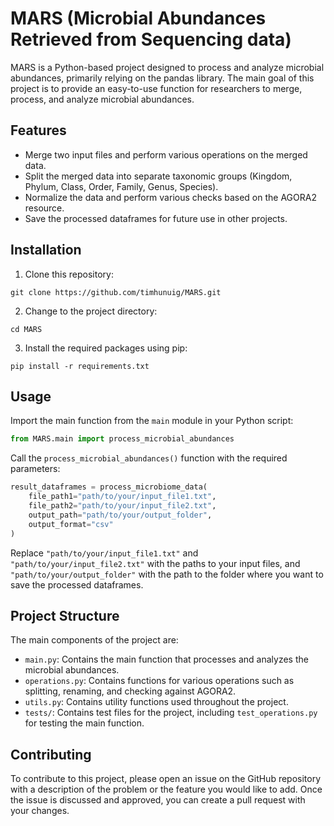 # MARS (Microbial Abundances Retrieved from Sequencing data)

MARS is a Python-based project designed to process and analyze microbial abundances, primarily relying on the pandas library. The main goal of this project is to provide an easy-to-use function for researchers to merge, process, and analyze microbial abundances.

## Features

- Merge two input files and perform various operations on the merged data.
- Split the merged data into separate taxonomic groups (Kingdom, Phylum, Class, Order, Family, Genus, Species).
- Normalize the data and perform various checks based on the AGORA2 resource.
- Save the processed dataframes for future use in other projects.

## Installation

1. Clone this repository:
```
git clone https://github.com/timhunuig/MARS.git
```

2. Change to the project directory:
```
cd MARS
```

3. Install the required packages using pip:
```
pip install -r requirements.txt
```

## Usage

Import the main function from the `main` module in your Python script:

```python
from MARS.main import process_microbial_abundances
```

Call the `process_microbial_abundances()` function with the required parameters:

```python
result_dataframes = process_microbiome_data(
    file_path1="path/to/your/input_file1.txt",
    file_path2="path/to/your/input_file2.txt",
    output_path="path/to/your/output_folder",
    output_format="csv"
)
```

Replace `"path/to/your/input_file1.txt"` and `"path/to/your/input_file2.txt"` with the paths to your input files, and `"path/to/your/output_folder"` with the path to the folder where you want to save the processed dataframes.

## Project Structure

The main components of the project are:

- `main.py`: Contains the main function that processes and analyzes the microbial abundances.
- `operations.py`: Contains functions for various operations such as splitting, renaming, and checking against AGORA2.
- `utils.py`: Contains utility functions used throughout the project.
- `tests/`: Contains test files for the project, including `test_operations.py` for testing the main function.

## Contributing

To contribute to this project, please open an issue on the GitHub repository with a description of the problem or the feature you would like to add. Once the issue is discussed and approved, you can create a pull request with your changes.